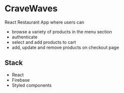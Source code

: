# CraveWaves

React Restaurant App where users can  

* browse a variety of products in the menu section
* authenticate
* select and add products to cart
* add, update and remove products on checkout page

## Stack

* React
* Firebase
* Styled components




